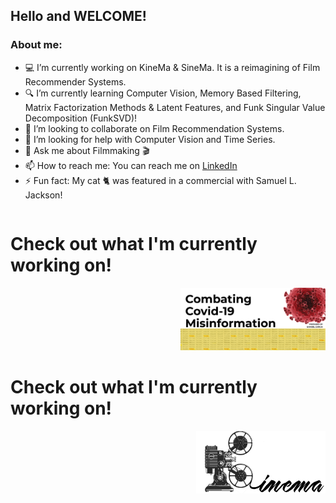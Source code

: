 ## Hello and WELCOME!

### About me:

- 💻 I’m currently working on KineMa & SineMa. It is a reimagining of Film Recommender Systems.
- 🔍 I’m currently learning Computer Vision, Memory Based Filtering, Matrix Factorization Methods & Latent Features, and Funk Singular Value Decomposition (FunkSVD)!
- 👯 I’m looking to collaborate on Film Recommendation Systems.
- 🤔 I’m looking for help with Computer Vision and Time Series.
- 💬 Ask me about Filmmaking 🎬 
- 📫 How to reach me: You can reach me on [LinkedIn](https://www.linkedin.com/in/samuelgarcia3/)
- ⚡ Fun fact: My cat 🐈 was featured in a commercial with Samuel L. Jackson!


<div id="container" style="position:relative;">
<div style="float:left"><h1> Check out what I'm currently working on!</h1></div>
<div style="position:relative; float:right"><img style="height:100px" src ="images/covid_cover.png" />
</div>
</div>


<div id="container" style="position:relative;">
<div style="float:left"><h1> Check out what I'm currently working on!</h1></div>
<div style="position:relative; float:right"><img style="height:100px" src ="images/Kinema-logo.png" />
</div>
</div>
